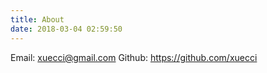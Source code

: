 ```yaml
---
title: About
date: 2018-03-04 02:59:50
---
```

Email: <xuecci@gmail.com>
Github: <https://github.com/xuecci>
